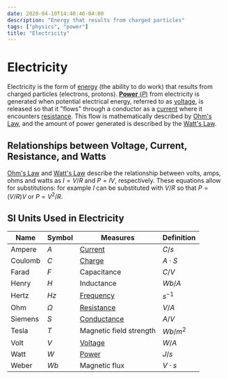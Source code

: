 ```yaml
---
date: 2020-04-10T14:40:46-04:00
description: "Energy that results from charged particles"
tags: ["physics", "power"]
title: "Electricity"
---
```


# Electricity

Electricity is the form of [energy](physics.md) (the ability to do work) that results from charged particles (electrons, protons). [**Power** ($P$)](power.md) from electricity is generated when potential electrical energy, referred to as [voltage](voltage.md), is released so that it "flows" through a conductor as a [current](current.md) where it encounters [resistance](resistance.md). This flow is mathematically described by [Ohm's Law](ohms-law.md), and the amount of power generated is described by the [Watt's Law](watts-law.md).

## Relationships between Voltage, Current, Resistance, and Watts

[Ohm's Law](ohms-law.md) and [Watt's Law](watts-law.md) describe the relationship between volts, amps, ohms and watts as $I = V/R$ and $P=IV$, respectively. These equations allow for substitutions: for example $I$ can be substituted with $V/R$ so that $P=(V/R)V$ or $P=V^2/R$.

## SI Units Used in Electricity

| Name    | Symbol   | Measures                      | Definition  |
| ------- | -------- | ----------------------------- | ----------- |
| Ampere  | $A$      | [Current](current.md)         | ${C}/{s}$   |
| Coulomb | $C$      | [Charge](charge.md)           | $A \cdot S$ |
| Farad   | $F$      | Capacitance                   | $C/V$       |
| Henry   | $H$      | Inductance                    | $Wb/A$      |
| Hertz   | $Hz$     | [Frequency](frequency.md)     | $s^{-1}$    |
| Ohm     | $\Omega$ | [Resistance](resistance.md)   | $V/A$       |
| Siemens | $S$      | [Conductance](conductance.md) | $A/V$       |
| Tesla   | $T$      | Magnetic field strength       | $Wb/m^2$    |
| Volt    | $V$      | [Voltage](voltage.md)         | $W/A$       |
| Watt    | $W$      | [Power](power.md)             | $J/s$       |
| Weber   | $Wb$     | Magnetic flux                 | $V \cdot s$ |
